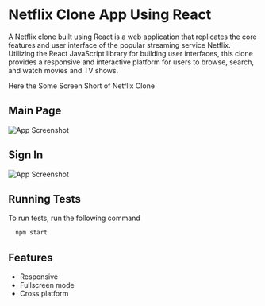 
# Netflix Clone App Using React


A Netflix clone built using React is a web application that replicates the core features and user interface of the popular streaming service Netflix. Utilizing the React JavaScript library for building user interfaces, this clone provides a responsive and interactive platform for users to browse, search, and watch movies and TV shows. 

Here the Some Screen Short of Netflix Clone 






## Main Page

![App Screenshot](https://blogger.googleusercontent.com/img/b/R29vZ2xl/AVvXsEgUWMD-RI5Dj7Ed2zLzLha93DUlNmTpZaISI8A_5l3TrKvyyy6ynk5Ip2nUwAQs3NpnVzO0XU5gm1iv62apDBcrnkJ8SLnJ98sZHqbFRrg6tSYG-UcNa9Mr4pCkdFkjf8O2QWO6HrF_HcX8Q3fLxr8_C3v-eyxn1B7oansDXzE903IEFP1CRjX8ebYH/s5308/Screenshot_18-2-2024_1017_localhost.jpeg)


## Sign In
![App Screenshot](https://blogger.googleusercontent.com/img/b/R29vZ2xl/AVvXsEggcpa7Tb4OIu0G_noG_hXXS_3_6aXZU-dwUGUU_UGhQwdqnw4FizG75hVvHJmObXxerLneUz8sJigeQ6ed8UCiEn22VMoDc6jwKBqleI_TKt3diZky-t6JeWg57CYi6zvWGpLAhfbaIFsnubW6mGskWcciIY23YsE_MTegn7UWZ1_iU4tSrx02Xryk/s1755/Screenshot_18-2-2024_1122_localhost.jpeg)
## Running Tests

To run tests, run the following command

```bash
  npm start
```


## Features

- Responsive
- Fullscreen mode
- Cross platform

